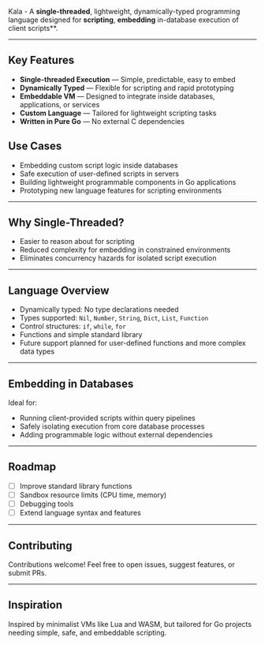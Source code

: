 Kala - A **single-threaded**, lightweight, dynamically-typed programming language designed for **scripting**, **embedding** in-database execution of client scripts**.

---

## Key Features

* **Single-threaded Execution** — Simple, predictable, easy to embed
* **Dynamically Typed** — Flexible for scripting and rapid prototyping
* **Embeddable VM** — Designed to integrate inside databases, applications, or services
* **Custom Language** — Tailored for lightweight scripting tasks
* **Written in Pure Go** — No external C dependencies

## Use Cases

* Embedding custom script logic inside databases
* Safe execution of user-defined scripts in servers
* Building lightweight programmable components in Go applications
* Prototyping new language features for scripting environments

---

## Why Single-Threaded?

* Easier to reason about for scripting
* Reduced complexity for embedding in constrained environments
* Eliminates concurrency hazards for isolated script execution

---

## Language Overview

* Dynamically typed: No type declarations needed
* Types supported: `Nil`, `Number`, `String`, `Dict`, `List`, `Function`
* Control structures: `if`, `while`, `for`
* Functions and simple standard library
* Future support planned for user-defined functions and more complex data types

---

## Embedding in Databases

Ideal for:

* Running client-provided scripts within query pipelines
* Safely isolating execution from core database processes
* Adding programmable logic without external dependencies

---

## Roadmap

* [ ] Improve standard library functions
* [ ] Sandbox resource limits (CPU time, memory)
* [ ] Debugging tools
* [ ] Extend language syntax and features

---

## Contributing

Contributions welcome! Feel free to open issues, suggest features, or submit PRs.

---

## Inspiration

Inspired by minimalist VMs like Lua and WASM, but tailored for Go projects needing simple, safe, and embeddable scripting.
